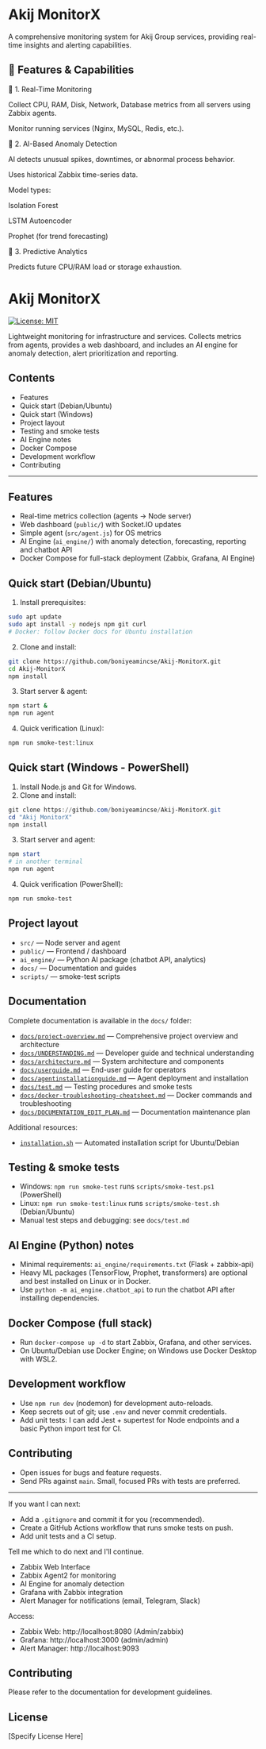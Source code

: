 # Akij MonitorX

A comprehensive monitoring system for Akij Group services, providing real-time insights and alerting capabilities.

## 🧰 Features & Capabilities

🔎 1. Real-Time Monitoring

Collect CPU, RAM, Disk, Network, Database metrics from all servers using Zabbix agents.

Monitor running services (Nginx, MySQL, Redis, etc.).

🤖 2. AI-Based Anomaly Detection

AI detects unusual spikes, downtimes, or abnormal process behavior.

Uses historical Zabbix time-series data.

Model types:

Isolation Forest

LSTM Autoencoder

Prophet (for trend forecasting)

🧮 3. Predictive Analytics

Predicts future CPU/RAM load or storage exhaustion.

# Akij MonitorX

[![License: MIT](https://img.shields.io/badge/License-MIT-blue.svg)](LICENSE)

Lightweight monitoring for infrastructure and services. Collects metrics from agents, provides a web dashboard, and includes an AI engine for anomaly detection, alert prioritization and reporting.

## Contents
- Features
- Quick start (Debian/Ubuntu)
- Quick start (Windows)
- Project layout
- Testing and smoke tests
- AI Engine notes
- Docker Compose
- Development workflow
- Contributing

---

## Features
- Real-time metrics collection (agents → Node server)
- Web dashboard (`public/`) with Socket.IO updates
- Simple agent (`src/agent.js`) for OS metrics
- AI Engine (`ai_engine/`) with anomaly detection, forecasting, reporting and chatbot API
- Docker Compose for full-stack deployment (Zabbix, Grafana, AI Engine)

## Quick start (Debian/Ubuntu)
1. Install prerequisites:

```bash
sudo apt update
sudo apt install -y nodejs npm git curl
# Docker: follow Docker docs for Ubuntu installation
```

2. Clone and install:

```bash
git clone https://github.com/boniyeamincse/Akij-MonitorX.git
cd Akij-MonitorX
npm install
```

3. Start server & agent:

```bash
npm start &
npm run agent
```

4. Quick verification (Linux):

```bash
npm run smoke-test:linux
```

## Quick start (Windows - PowerShell)
1. Install Node.js and Git for Windows.
2. Clone and install:

```powershell
git clone https://github.com/boniyeamincse/Akij-MonitorX.git
cd "Akij MonitorX"
npm install
```

3. Start server and agent:

```powershell
npm start
# in another terminal
npm run agent
```

4. Quick verification (PowerShell):

```powershell
npm run smoke-test
```

## Project layout
- `src/` — Node server and agent
- `public/` — Frontend / dashboard
- `ai_engine/` — Python AI package (chatbot API, analytics)
- `docs/` — Documentation and guides
- `scripts/` — smoke-test scripts

## Documentation
Complete documentation is available in the `docs/` folder:

- [`docs/project-overview.md`](docs/project-overview.md) — Comprehensive project overview and architecture
- [`docs/UNDERSTANDING.md`](docs/UNDERSTANDING.md) — Developer guide and technical understanding
- [`docs/architecture.md`](docs/architecture.md) — System architecture and components
- [`docs/userguide.md`](docs/userguide.md) — End-user guide for operators
- [`docs/agentinstallationguide.md`](docs/agentinstallationguide.md) — Agent deployment and installation
- [`docs/test.md`](docs/test.md) — Testing procedures and smoke tests
- [`docs/docker-troubleshooting-cheatsheet.md`](docs/docker-troubleshooting-cheatsheet.md) — Docker commands and troubleshooting
- [`docs/DOCUMENTATION_EDIT_PLAN.md`](docs/DOCUMENTATION_EDIT_PLAN.md) — Documentation maintenance plan

Additional resources:
- [`installation.sh`](installation.sh) — Automated installation script for Ubuntu/Debian

## Testing & smoke tests
- Windows: `npm run smoke-test` runs `scripts/smoke-test.ps1` (PowerShell)
- Linux: `npm run smoke-test:linux` runs `scripts/smoke-test.sh` (Debian/Ubuntu)
- Manual test steps and debugging: see `docs/test.md`

## AI Engine (Python) notes
- Minimal requirements: `ai_engine/requirements.txt` (Flask + zabbix-api)
- Heavy ML packages (TensorFlow, Prophet, transformers) are optional and best installed on Linux or in Docker.
- Use `python -m ai_engine.chatbot_api` to run the chatbot API after installing dependencies.

## Docker Compose (full stack)
- Run `docker-compose up -d` to start Zabbix, Grafana, and other services.
- On Ubuntu/Debian use Docker Engine; on Windows use Docker Desktop with WSL2.

## Development workflow
- Use `npm run dev` (nodemon) for development auto-reloads.
- Keep secrets out of git; use `.env` and never commit credentials.
- Add unit tests: I can add Jest + supertest for Node endpoints and a basic Python import test for CI.

## Contributing
- Open issues for bugs and feature requests.
- Send PRs against `main`. Small, focused PRs with tests are preferred.

---

If you want I can next:
- Add a `.gitignore` and commit it for you (recommended).
- Create a GitHub Actions workflow that runs smoke tests on push.
- Add unit tests and a CI setup.

Tell me which to do next and I'll continue.
- Zabbix Web Interface
- Zabbix Agent2 for monitoring
- AI Engine for anomaly detection
- Grafana with Zabbix integration
- Alert Manager for notifications (email, Telegram, Slack)

Access:
- Zabbix Web: http://localhost:8080 (Admin/zabbix)
- Grafana: http://localhost:3000 (admin/admin)
- Alert Manager: http://localhost:9093

## Contributing
Please refer to the documentation for development guidelines.

## License
[Specify License Here]